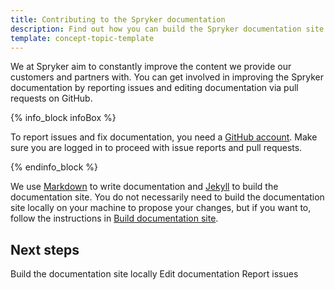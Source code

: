 ```yaml
---
title: Contributing to the Spryker documentation
description: Find out how you can build the Spryker documentation site and contribute to docs
template: concept-topic-template
---
```


We at Spryker aim to constantly improve the content we provide our customers and partners with. You can get involved in improving the Spryker documentation by reporting issues and editing documentation via pull requests on GitHub.

{% info_block infoBox %}

To report issues and fix documentation, you need a [GitHub account](https://github.com/join). Make sure you are logged in to proceed with issue reports and pull requests.

{% endinfo_block %}

We use [Markdown](https://guides.github.com/features/mastering-markdown/) to write documentation and [Jekyll](https://jekyllrb.com/) to build the documentation site. You do not necessarily need to build the documentation site locally on your machine to propose your changes, but if you want to, follow the instructions in [Build documentation site](/docs/scos/user/intro-to-spryker/contribute-to-the-documentation/build-the-documentation-site.html).

## Next steps
Build the documentation site locally
Edit documentation
Report issues


